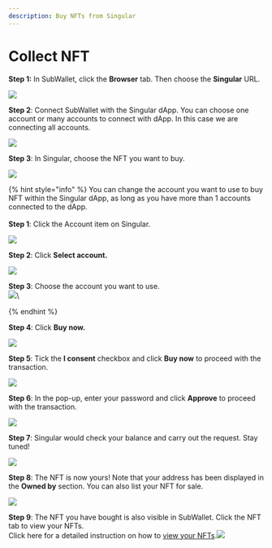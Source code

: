 ```yaml
---
description: Buy NFTs from Singular
---
```


# Collect NFT

**Step 1:** In SubWallet, click the **Browser** tab. Then choose the **Singular** URL.

![](<../../.gitbook/assets/image (126).png>)

**Step 2**: Connect SubWallet with the Singular dApp. You can choose one account or many accounts to connect with dApp. In this case we are connecting all accounts.&#x20;

![](<../../.gitbook/assets/image (116).png>)

**Step 3**: In Singular, choose the NFT you want to buy.

![](<../../.gitbook/assets/image (138).png>)

{% hint style="info" %}
You can change the account you want to use to buy NFT within the Singular dApp, as long as you have more than 1 accounts connected to the dApp.\
\
**Step 1**: Click the Account item on Singular.

![](<../../.gitbook/assets/image (20) (1).png>)

**Step 2**: Click **Select account.**

![](<../../.gitbook/assets/image (29) (1).png>)

**Step 3**: Choose the account you want to use.\
![](<../../.gitbook/assets/image (23) (1) (1).png>)\

{% endhint %}

**Step 4**: Click **Buy now.**

![](<../../.gitbook/assets/image (16) (1) (1).png>)

**Step 5**: Tick the **I consent** checkbox and click **Buy now** to proceed with the transaction.&#x20;

![](<../../.gitbook/assets/image (40) (1).png>)

**Step 6**: In the pop-up, enter your password and click **Approve** to proceed with the transaction.

![](<../../.gitbook/assets/image (34) (1).png>)

**Step 7**: Singular would check your balance and carry out the request. Stay tuned!

![](<../../.gitbook/assets/image (28) (1) (1).png>)

**Step 8**: The NFT is now yours! Note that your address has been displayed in the **Owned by** section. You can also list your NFT for sale.  &#x20;

![](<../../.gitbook/assets/image (56) (1).png>)

**Step 9**: The NFT you have bought is also visible in SubWallet. Click the NFT tab to view your NFTs. \
Click here for a detailed instruction on how to [view your NFTs](send-nft.md).![](<../../.gitbook/assets/image (15) (1) (1).png>)

